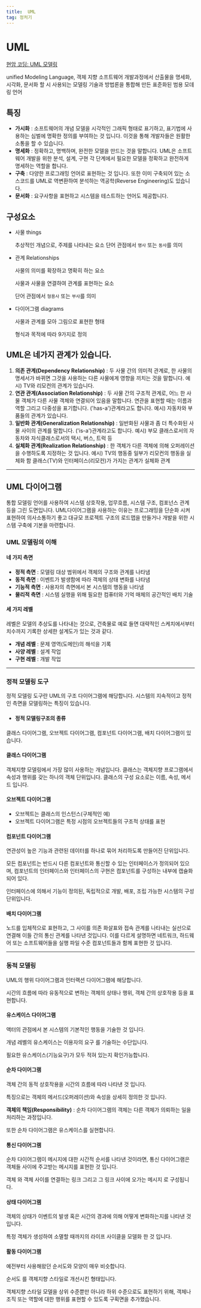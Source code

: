 ```yaml
---
title:  UML
tag: 정처기
---
```


# UML

[현암 코딩: UML 모델링](https://hyun-am-coding.tistory.com/entry/Chapter-14-UML-모델링)

unified Modeling Language, 객체 지향 소프트웨어 개발과정에서 산출물을 명세화, 시각화, 문서화 할 시 사용되는 모델링 기술과 방법론을 통합해 만든 표준화된 범용 모데링 언어



## 특징

- **가시화** : 소프트웨어의 개념 모델을 시각적인 그래픽 형태로 표기하고, 표기법에 사용하는 심벌에 명확한 정의를 부여하는 것 입니다. 이것을 통해 개발자들은 원활한 소통을 할 수 있습니다.
- **명세화** : 정확하고, 명백하며, 완전한 모델을 만드는 것을 말합니다. UML은 소프트웨어 개발을 위한 분석, 설계, 구현 각 단계에서 필요한 모델을 정확하고 완전하게 명세하는 역할을 합니다.
- **구축** : 다양한 프로그래밍 언어로 표현하는 것 입니다. 또한 이미 구축되어 있는 소스코드를 UML로 역변환하여 분석하는 역공학(Reverse Engineering)도 있습니다.
- **문서화** : 요구사항을 표현하고 시스템을 테스트하는 언어도 제공합니다.



## 구성요소

+ 사물 things

  추상적인 개념으로, 주제를 나타내는 요소
  단어 관점에서 `명사` 또는 `동사`를 의미

+ 관계 Relationships

  사물의 의미를 확장하고 명확히 하는 요소

  사물과 사물을 연결하여 관계를 표현하는 요소

  단어 관점에서 `형용사` 또는 `부사`를 의미

+ 다이어그램 diagrams

  사물과 관계를 모아 그림으로 표현한 형태

  형식과 목적에 따라 9가지로 정의



##  UML은 네가지 관계가 있습니다.

1. **의존 관계(Dependency Relationship)** : 두 사물 간의 의미적 관계로, 한 사물의 명세서가 바뀌면 그것을 사용하는 다른 사물에게 영향을 끼치는 것을 말합니다. 예시) TV와 리모컨의 관계가 있습니다.
2. **연관 관계(Association Relationship)** : 두 사물 간의 구조적 관계로, 어느 한 사물 객체가 다른 사물 객체와 연결되어 있음을 말합니다. 연관을 표현할 때는 이름과 역할 그리고 다중성을 표기합니다. ('has-a')관계라고도 합니다. 예시) 자동차와 부품들의 관계가 있습니다.
3. **일반화 관계(Generalization Relationship)** : 일반화된 사물과 좀 더 특수화된 사물 사이의 관계를 말합니다. ('is-a')관계라고도 합니다. 예시) 부모 클래스로서의 자동차와 자식클래스로서의 택시, 버스, 트럭 등
4. **실체화 관계(Realization Relationship)** : 한 객체가 다른 객체에 의해 오퍼레이션을 수행하도록 지정하는 것 입니다. 예시) TV의 행동중 일부가 리모컨의 행동을 실체화 함 클래스(TV)와 인터페이스(리모컨)가 가지는 관계가 실체화 관계

---

## UML 다이어그램

통합 모델링 언어를 사용하여 시스템 상호작용, 업무흐름, 시스템 구조, 컴포넌스 관계 등을 그린 도면입니다. UML다이어그램을 사용하는 이유는 프로그래밍을 단순화 시켜 표현하여 의사소통하기 좋고 대규모 프로젝트 구조의 로드맵을 만들거나 개발을 위한 시스템 구축에 기본을 마련합니다.

### UML 모델링의 이해

#### **네 가지 측면**

- **정적 측면** : 모델링 대상 범위에서 객체의 구조와 관계를 나타냄
- **동적 측면** : 이벤트가 발생함에 따라 객체의 상태 변화를 나타냄
- **기능적 측면** : 사용자의 측면에서 본 시스템의 행동을 나타냄
- **물리적 측면** : 시스템 실행을 위해 필요한 컴퓨터와 기억 매체의 공간적인 배치 기술

#### **세 가지 레벨**

레벨은 모델의 추상도를 나타내는 것으로, 건축물로 예로 들면 대략적인 스케치에서부터 치수까지 기록한 상세한 설계도가 있는 것과 같다.

- **개념 레벨** : 문제 영역(도메인)의 해석을 기록
- **사양 레벨** : 설계 작업
- **구현 레벨** : 개발 작업

---

### 정적 모델링 도구

정적 모델링 도구란 UML의 구조 다이어그램에 해당합니다. 시스템의 지속적이고 정적인 측면을 모델링하는 특징이 있습니다.

+ #### 정적 모델링구조의 종류

 클래스 다이어그램, 오브젝트 다이어그램, 컴포넌트 다이어그램, 배치 다이어그램이 있습니다.

#### **클래스 다이어그램**

객체지향 모델링에서 가장 많이 사용하는 개념입니다. 클래스는 객체지향 프로그램에서 속성과 행위를 갖는 하나의 객체 단위입니다. 클래스의 구성 요소로는 이름, 속성, 메서드 입니다.

#### **오브젝트 다이어그램**

- 오브젝트는 클래스의 인스턴스(구체적인 예)
- 오브젝트 다이어그램은 특정 시점의 오브젝트들의 구조적 상태를 표현

#### **컴포넌트 다이어그램**

연관성이 높은 기능과 관련된 데이터를 하나로 묶어 처리하도록 만들어진 단위입니다.

모든 컴포넌트는 반드시 다른 컴포넌트와 통신할 수 있는 인터페이스가 정의되어 있으며, 컴포넌트의 인터페이스와 인터페이스의 구현은 컴포넌트를 구성하는 내부에 캡슐화 되어 있다.

인터페이스에 의해서 기능이 정의된, 독립적으로 개발, 배포, 조립 가능한 시스템의 구성단위입니다.

#### **배치 다이어그램**

노드를 입체적으로 표현하고, 그 사이를 의존 화살표와 접속 관계를 나타내는 실선으로 연결해 이들 간의 통신 관계를 나타낸 것입니다. 이를 다르게 설명하면 네트워크, 하드웨어 또는 소프트웨어들을 실행 파일 수준 컴포넌트들과 함께 표현한 것 입니다.

---

### 동적 모델링 

UML의 행위 다이어그램과 인터랙션 다이어그램에 해당합니다.

시간의 흐름에 따라 유동적으로 변하는 객체의 상태나 행위, 객체 간의 상호작용 등을 표현합니다.

#### **유스케이스 다이어그램**

액터의 관점에서 본 시스템의 기본적인 행동을 기술한 것 입니다.

개념 레벨의 유스케이스는 이용자의 요구 를 기술하는 수단입니다.

필요한 유스케이스(기능요구)가 모두 적혀 있는지 확인가능합니다.

#### **순차 다이어그램** 

객체 간의 동적 상호작용을 시간의 흐름에 따라 나타낸 것 입니다.

특징으로는 객체의 메서드(오퍼레이션)와 속성을 상세히 정의한 것 입니다.

**객체의 책임(Responsibility)** : 순차 다이어그램의 객체는 다른 객체가 의뢰하는 일을 처리하는 과정입니다.

또한 순차 다이어그램은 유스케이스를 실현합니다.

#### **통신 다이어그램**

순차 다이어그램이 메시지에 대한 시간적 순서를 나타낸 것이라면, 통신 다이어그램은 객체들 사이에 주고받는 메시지를 표현한 것 입니다.

객체 와 객체 사이를 연결하는 링크 그리고 그 링크 사이에 오가는 메시지 로 구성됩니다.

#### **상태 다이어그램**

객체의 상태가 이벤트의 발생 혹은 시간의 경과에 의해 어떻게 변화하는지를 나타낸 것 입니다.

특정 객체가 생성하여 소멸할 때까지의 라이프 사이클을 모델화 한 것 입니다.

#### **활동 다이어그램**

예전부터 사용해왔던 순서도와 모양이 매우 비슷합니다.

순서도 를 객체지향 스타일로 개선시킨 형태입니다.

객체지향 스타일 모델을 상위 수준뿐만 아니라 하위 수준으로도 표현하기 위해, 객체나 조직 또는 역할에 대한 행위를 표현할 수 있도록 구획면을 추가했습니다.